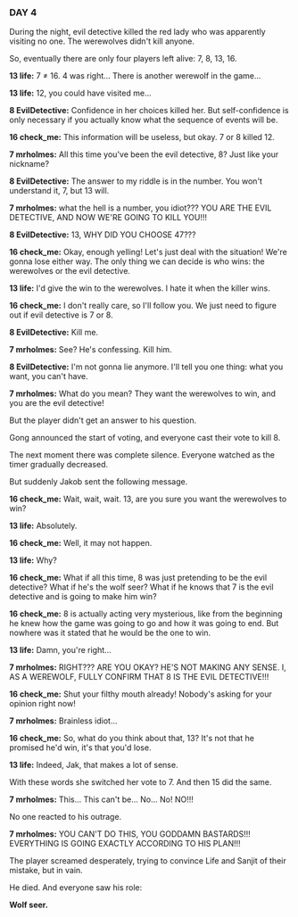 ### DAY 4

During the night, evil detective killed the red lady who was apparently visiting no one. The werewolves didn't kill anyone.

So, eventually there are only four players left alive: 7, 8, 13, 16.

**13 life:** 7 ≠ 16. 4 was right... There is another werewolf in the game...

**13 life:** 12, you could have visited me...

**8 EvilDetective:** Confidence in her choices killed her. But self-confidence is only necessary if you actually know what the sequence of events will be.

**16 check_me:** This information will be useless, but okay. 7 or 8 killed 12.

**7 mrholmes:** All this time you've been the evil detective, 8? Just like your nickname?

**8 EvilDetective:** The answer to my riddle is in the number. You won't understand it, 7, but 13 will.

**7 mrholmes:** what the hell is a number, you idiot??? YOU ARE THE EVIL DETECTIVE, AND NOW WE'RE GOING TO KILL YOU!!!

**8 EvilDetective:** 13, WHY DID YOU CHOOSE 47???

**16 check_me:** Okay, enough yelling! Let's just deal with the situation! We're gonna lose either way. The only thing we can decide is who wins: the werewolves or the evil detective.

**13 life:** I'd give the win to the werewolves. I hate it when the killer wins.

**16 check_me:** I don't really care, so I'll follow you. We just need to figure out if evil detective is 7 or 8.

**8 EvilDetective:** Kill me.

**7 mrholmes:** See? He's confessing. Kill him.

**8 EvilDetective:** I'm not gonna lie anymore. I'll tell you one thing: what you want, you can't have.

**7 mrholmes:** What do you mean? They want the werewolves to win, and you are the evil detective!

But the player didn't get an answer to his question.

Gong announced the start of voting, and everyone cast their vote to kill 8.

The next moment there was complete silence. Everyone watched as the timer gradually decreased.

But suddenly Jakob sent the following message.

**16 check_me:** Wait, wait, wait. 13, are you sure you want the werewolves to win?

**13 life:** Absolutely.

**16 check_me:** Well, it may not happen.

**13 life:** Why?

**16 check_me:** What if all this time, 8 was just pretending to be the evil detective? What if he's the wolf seer? What if he knows that 7 is the evil detective and is going to make him win?

**16 check_me:** 8 is actually acting very mysterious, like from the beginning he knew how the game was going to go and how it was going to end. But nowhere was it stated that he would be the one to win.

**13 life:** Damn, you're right...

**7 mrholmes:** RIGHT??? ARE YOU OKAY? HE'S NOT MAKING ANY SENSE. I, AS A WEREWOLF, FULLY CONFIRM THAT 8 IS THE EVIL DETECTIVE!!!

**16 check_me:** Shut your filthy mouth already! Nobody's asking for your opinion right now!

**7 mrholmes:** Brainless idiot...

**16 check_me:** So, what do you think about that, 13? It's not that he promised he'd win, it's that you'd lose.

**13 life:** Indeed, Jak, that makes a lot of sense.

With these words she switched her vote to 7. And then 15 did the same.

**7 mrholmes:** This... This can't be... No... No! NO!!!

No one reacted to his outrage.

**7 mrholmes:** YOU CAN'T DO THIS, YOU GODDAMN BASTARDS!!! EVERYTHING IS GOING EXACTLY ACCORDING TO HIS PLAN!!!

The player screamed desperately, trying to convince Life and Sanjit of their mistake, but in vain.

He died. And everyone saw his role:

**Wolf seer.**